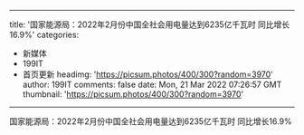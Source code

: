 
---
title: '国家能源局：2022年2月份中国全社会用电量达到6235亿千瓦时 同比增长16.9%'
categories: 
 - 新媒体
 - 199IT
 - 首页更新
headimg: 'https://picsum.photos/400/300?random=3970'
author: 199IT
comments: false
date: Mon, 21 Mar 2022 07:26:57 GMT
thumbnail: 'https://picsum.photos/400/300?random=3970'
---

<div>   
国家能源局：2022年2月份中国全社会用电量达到6235亿千瓦时 同比增长16.9%  
</div>
            